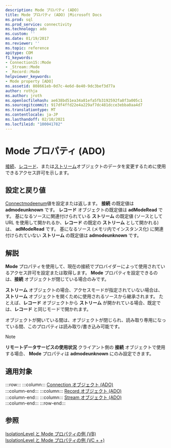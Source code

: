 ```yaml
---
description: Mode プロパティ (ADO)
title: Mode プロパティ (ADO) |Microsoft Docs
ms.prod: sql
ms.prod_service: connectivity
ms.technology: ado
ms.custom: ''
ms.date: 01/19/2017
ms.reviewer: ''
ms.topic: reference
apitype: COM
f1_keywords:
- Connection15::Mode
- _Stream::Mode
- _Record::Mode
helpviewer_keywords:
- Mode property [ADO]
ms.assetid: 808661eb-0d7c-4e6d-8e40-9dc3bef3d77a
author: rothja
ms.author: jroth
ms.openlocfilehash: ae638bd51ea34a81efa5fb3192592fa8f3a005c1
ms.sourcegitcommit: 917df4ffd22e4a229af7dc481dcce3ebba0aa4d7
ms.translationtype: MT
ms.contentlocale: ja-JP
ms.lasthandoff: 02/10/2021
ms.locfileid: "100041782"
---
```

# <a name="mode-property-ado"></a>Mode プロパティ (ADO)
[接続](./connection-object-ado.md)、[レコード](./record-object-ado.md)、または[ストリーム](./stream-object-ado.md)オブジェクトのデータを変更するために使用できるアクセス許可を示します。  
  
## <a name="settings-and-return-values"></a>設定と戻り値  
 [Connectmodeenum](./connectmodeenum.md)値を設定または返します。 **接続** の既定値は **admodeunknown** です。 **レコード** オブジェクトの既定値は **adModeRead** です。 基になるソースに関連付けられている **ストリーム** の既定値 (ソースとして URL を使用して開かれるか、**レコード** の既定の **ストリーム** として開かれる) は、 **adModeRead** です。 基になるソース (メモリ内でインスタンス化) に関連付けられていない **ストリーム** の既定値は **admodeunknown** です。  
  
## <a name="remarks"></a>解説  
 **Mode** プロパティを使用して、現在の接続でプロバイダーによって使用されているアクセス許可を設定または取得します。 **Mode** プロパティを設定できるのは、**接続** オブジェクトが閉じている場合のみです。  
  
 **ストリーム** オブジェクトの場合、アクセスモードが指定されていない場合は、**ストリーム** オブジェクトを開くために使用されるソースから継承されます。 たとえば、**レコード** オブジェクトから **ストリーム** が開かれている場合、既定では、**レコード** と同じモードで開かれます。  
  
 オブジェクトが開いている間は、オブジェクトが閉じられ、読み取り専用になっている間、このプロパティは読み取り/書き込み可能です。  
  
> [!NOTE]
>  **リモートデータサービスの使用状況** クライアント側の **接続** オブジェクトで使用する場合、 **Mode** プロパティは **admodeunknown** にのみ設定できます。  
  
## <a name="applies-to"></a>適用対象  

:::row:::
    :::column:::
        [Connection オブジェクト (ADO)](./connection-object-ado.md)  
    :::column-end:::
    :::column:::
        [Record オブジェクト (ADO)](./record-object-ado.md)  
    :::column-end:::
    :::column:::
        [Stream オブジェクト (ADO)](./stream-object-ado.md)  
    :::column-end:::
:::row-end:::

## <a name="see-also"></a>参照  
 [IsolationLevel と Mode プロパティの例 (VB)](./isolationlevel-and-mode-properties-example-vb.md)   
 [IsolationLevel と Mode プロパティの例 (VC + +)](./isolationlevel-and-mode-properties-example-vc.md)